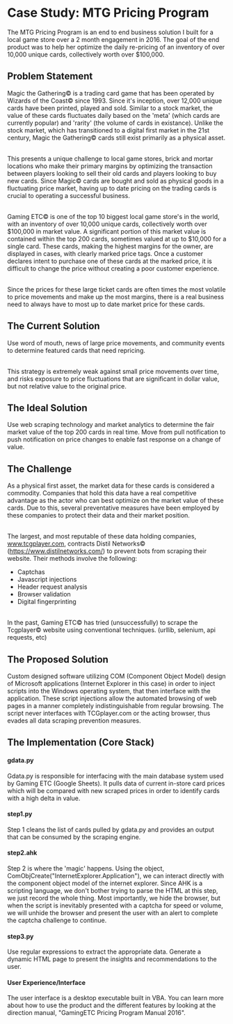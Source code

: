 Case Study: MTG Pricing Program
============
The MTG Pricing Program is an end to end business solution I built for a local game store over a 2 month engagement in 2016. The goal of the end product was to help her optimize the daily re-pricing of an inventory of over 10,000 unique cards, collectively worth over $100,000.

Problem Statement
--------------- 
Magic the Gathering© is a trading card game that has been operated by Wizards of the Coast© since 1993. Since it's inception, over 12,000 unique cards have been printed, played and sold. Similar to a stock market, the value of these cards fluctuates daily based on the 'meta' (which cards are currently popular) and 'rarity' (the volume of cards in existance). Unlike the stock market, which has transitioned to a digital first market in the 21st century, Magic the Gathering© cards still exist primarily as a physical asset.<br/><br/>

This presents a unique challenge to local game stores, brick and mortar locations who make their primary margins by optimizing the transaction between players looking to sell their old cards and players looking to buy new cards. Since Magic© cards are bought and sold as physical goods in a fluctuating price market, having up to date pricing on the trading cards is crucial to operating a successful business.<br/><br/>

Gaming ETC© is one of the top 10 biggest local game store's in the world, with an inventory of over 10,000 unique cards, collectively worth over $100,000 in market value. A significant portion of this market value is contained within the top 200 cards, sometimes valued at up to $10,000 for a single card. These cards, making the highest margins for the owner, are displayed in cases, with clearly marked price tags. Once a customer declares intent to purchase one of these cards at the marked price, it is difficult to change the price without creating a poor customer experience. <br/><br/>

Since the prices for these large ticket cards are often times the most volatile to price movements and make up the most margins, there is a real business need to always have to most up to date market price for these cards.

The Current Solution
--------------- 
Use word of mouth, news of large price movements, and community events to determine featured cards that need repricing.<br/><br/>

This strategy is extremely weak against small price movements over time, and risks exposure to price fluctuations that are significant in dollar value, but not relative value to the original price.

The Ideal Solution
--------------- 
Use web scraping technology and market analytics to determine the fair market value of the top 200 cards in real time. Move from pull notification to push notification on price changes to enable fast response on a change of value.

The Challenge
--------------- 
As a physical first asset, the market data for these cards is considered a commodity. Companies that hold this data have a real competitive advantage as the actor who can best optimize on the market value of these cards. Due to this, several preventative measures have been employed by these companies to protect their data and their market position. <br/><br/>

The largest, and most reputable of these data holding companies, www.tcgplayer.com, contracts Distil Networks© (https://www.distilnetworks.com/) to prevent bots from scraping their website. Their methods involve the following:
* Captchas
* Javascript injections
* Header request analysis
* Browser validation
* Digital fingerprinting
<br/>
In the past, Gaming ETC© has tried (unsuccessfully) to scrape the Tcgplayer© website using conventional techniques. (urllib, selenium, api requests, etc)

The Proposed Solution
--------------- 
Custom designed software utilizing COM (Component Object Model) design of Microsoft applications (Internet Explorer in this case) in order to inject scripts into the Windows operating system, that then interface with the application. These script injections allow the automated browsing of web pages in a manner completely indistinguishable from regular browsing. The script never interfaces with TCGplayer.com or the acting browser, thus evades all data scraping prevention measures.

The Implementation (Core Stack)
--------------- 
#### gdata.py ####
Gdata.py is responsible for interfacing with the main database system used by Gaming ETC (Google Sheets). It pulls data of current in-store card prices which will be compared with new scraped prices in order to identify cards with a high delta in value.
#### step1.py ####
Step 1 cleans the list of cards pulled by gdata.py and provides an output that can be consumed by the scraping engine.
#### step2.ahk ####
Step 2 is where the 'magic' happens. Using the object, ComObjCreate("InternetExplorer.Application"), we can interact directly with the component object model of the internet explorer. Since AHK is a scripting language, we don't bother trying to parse the HTML at this step, we just record the whole thing. Most importantly, we hide the browser, but when the script is inevitably presented with a captcha for speed or volume, we will unhide the browser and present the user with an alert to complete the captcha challenge to continue.
#### step3.py ####
Use regular expressions to extract the appropriate data. Generate a dynamic HTML page to present the insights and recommendations to the user.
#### User Experience/Interface ####
The user interface is a desktop executable built in VBA. You can learn more about how to use the product and the different features by looking at the direction manual, "GamingETC Pricing Program Manual 2016".
